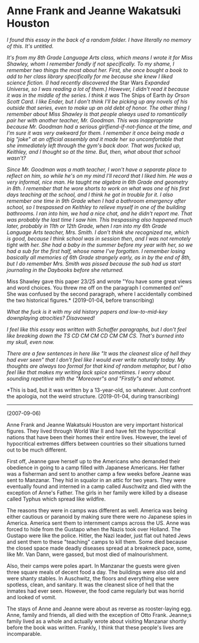 # Anne Frank and Jeanne Wakatsuki Houston

*I found this essay in the back of a random folder. I have literally no memory of this. It's untitled.*

*It's from my 8th Grade Language Arts class,
which means I wrote it for Miss Shawley, whom I remember fondly if not specifically. To my shame, I remember two things the most about
her. First, she once bought a book to add to her class library specifically for me because she knew I liked science fiction. (I had
recently discovered the* Star Wars *Expanded Universe, so I was reading a lot of them.) However, I didn't read it because it was in
the middle of the series. I think it
was* The Ships of Earth *by Orson Scott Card. I like Ender, but I don't think I'll be picking up any novels of his outside that series,
even to make up an old debt of honor. The other thing I remember about Miss Shawley is that people always used to romantically pair
her with another teacher, Mr. Goodman. This was inappropriate because Mr. Goodman had a serious girlfiend-if-not-fiance at the time, 
and I'm sure it was very awkward for them. I remember it once being made a big "joke" at an official assembly and it made her so
uncomfortable that she immediately left through the gym's back door. That was fucked up, Keithley, and I thought so at the time.
But, then, what about that school wasn't?*

*Since Mr. Goodman was a math teacher, I won't have a separate place to reflect on him, so while he's on my mind I'll record that I liked
him. He was a very informal, nice man. He taught me algebra in 6th Grade and geometry in 8th. I remember that he wore shorts to work
on what was one of his first days teaching at the school, and I think he got in trouble for it. I also remember one time in 9th Grade
when I had a bathroom emergency after school, so I trespassed on Keithley to relieve myself in one of the building bathrooms.
I ran into him, we had a nice chat, and he didn't report me. That was probably the last time I saw him. This trespassing also happened
much later, probably in 11th or 12th Grade, when I ran into my 6th Grade Language Arts teacher, Mrs. Smith. I don't think she recognized
me, which is good, because I think school was in session then, and I was not remotely tight with her. She had a baby in the summer before
my year with her, so we had a sub for the first half, whose name I've forgotten. I remember losing basically all memories of 6th Grade
strangely early, as in by the end of 8th, but I do remember Mrs. Smith was pissed because the sub had us start journaling in the Daybooks
before she returned.*

Miss Shawley gave this paper 23/25 and wrote "You have some great views and word choices. You threw me off on the paragraph 
I commented on!" She was confused by the second paragraph, where I accidentally combined the two historical figures.* (2019-01-04, before transcribing)

*What the fuck is it with my old history papers and low-to-mid-key downplaying atrocities? Disavowed!*

*I feel like this essay was written with Schaffer paragraphs, but I don't feel like breaking down the TS CD CM CM CD CM CM CS.
That's burned into my skull, even now.*

*There are a few sentences in here like "It was the cleanest slice of hell they had ever seen" that I don't feel like I would
ever write naturally today. My thoughts are always too formal for that kind of random metaphor, but I also feel like that
makes my writing lack spice sometimes. I worry about sounding repetitive with the "Moreover"s and "Firstly"s and whatnot.*

*This is bad, but it was written by a 13-year-old, so whatever. Just confront the apologia, not the weird structure.
(2019-01-04, during transcribing)

----

(2007-09-06)

Anne Frank and Jeanne Wakatsuki Houston are very important historical figures. They lived through World War II and have felt
the hypocritical nations that have been their homes their entire lives. However, the level of hypocritical extremes differs
between countries so their situations turned out to be much different.

First off, Jeanne gave herself up to the Americans who demanded their obedience in going to a camp filled with Japanese Americans.
Her father was a fisherman and sent to another camp a few weeks before Jeanne was sent to Manzanar. They hid in squalor in an attic
for two years. They were eventually found and interned  in a camp called Auschwitz and died with the exception of Anne's Father.
The girls in her family were killed by a disease called Typhus which spread like wildfire.

The reasons they were in camps was different as well. America was being either cautious or paranoid by making sure there were no
Japanese spies in America. America sent them to internment camps across the US. Anne was forced to hide from the Gustapo when the 
Nazis took over Holland. The Gustapo were like the police. Hitler, the Nazi leader, just flat out hated Jews and sent them to these
"teaching" camps to kill them. Some died because the closed space made deadly diseases spread at a breakneck pace, some, like Mr. Van Dann,
were gassed, but most died of malnourishment.

Also, their camps were poles apart. In Manzanar the guests were given three square meals of decent food a day. The buildings were also old and
were shanty stables. In Auschwitz, the floors and everything else were spotless, clean, and sanitary. It was the cleanest slice of hell
that the inmates had ever seen. However, the food came regularly but was horrid and looked of vomit.

The stays of Anne and Jeanne were about as reverse as rooster-laying egg. Anne, family and friends, all died with the exception of 
Otto Frank. Jeanne;s family lived as a whole and actually wrote about visiting Manzanar shortly before the book was written. Frankly, 
I think that these people's lives are incomparable.
